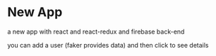 # New App

a new app with react and react-redux and firebase back-end

you can add a user (faker provides data) and then click to see details
